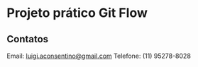 # Projeto prático Git Flow

## Contatos
Email: luigi.aconsentino@gmail.com
Telefone: (11) 95278-8028